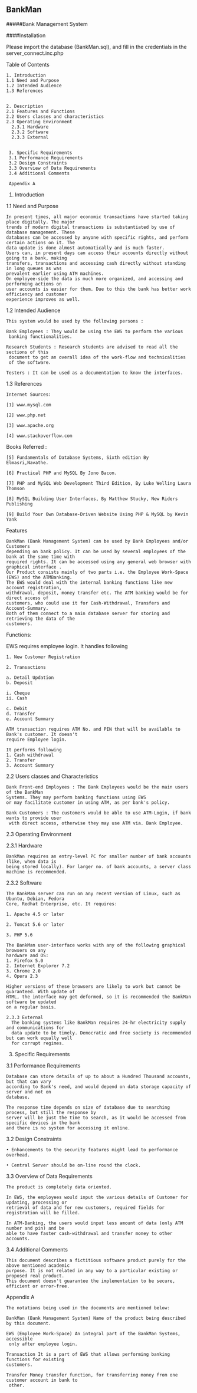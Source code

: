 ## BankMan
#####Bank Management System

####Installation

  Please import the database (BankMan.sql), and fill in the credentials in the server_connect.inc.php


Table of Contents

    1. Introduction      	
    1.1 Need and Purpose      	
    1.2 Intended Audience     	
    1.3 References                 

    
    2. Description     
    2.1 Features and Functions   	
    2.2 Users classes and characteristics   	
    2.3 Operating Environment       	
      2.3.1 Hardware   	
      2.3.2 Software 	
      2.3.3 External         	
   

     3. Specific Requirements  	
     3.1 Performance Requirements  	
     3.2 Design Constraints   	
     3.3 Overview of Data Requirements  
     3.4 Additional Comments     	

     Appendix A                          	




1. Introduction

1.1 Need and Purpose
  
    In present times, all major economic transactions have started taking place digitally. The major
    trends of modern digital transactions is substantiated by use of database management. These
    databases can be accessed by anyone with specific rights, and perform certain actions on it. The
    data update is done almost automatically and is much faster.
    Users can, in present days can access their accounts directly without going to a bank, making
    transfers, transactions and accessing cash directly without standing in long queues as was
    prevalent earlier using ATM machines.
    On employee-side the data is much more organized, and accessing and performing actions on
    user accounts is easier for them. Due to this the bank has better work efficiency and customer
    experience improves as well.
    
1.2 Intended Audience

    This system would be used by the following persons :
    
    Bank Employees : They would be using the EWS to perform the various
     banking functionalities.
    
    Research Students : Research students are advised to read all the sections of this
     document to get an overall idea of the work-flow and technicalities
     of the software.
    
    Testers : It can be used as a documentation to know the interfaces.
    
1.3 References

    Internet Sources:
    
    [1] www.mysql.com
    
    [2] www.php.net
    
    [3] www.apache.org
    
    [4] www.stackoverflow.com
    

Books Referred :

    [5] Fundamentals of Database Systems, Sixth edition By Elmasri,Navathe.
  
    [6] Practical PHP and MySQL By Jono Bacon.
  
    [7] PHP and MySQL Web Development Third Edition, By Luke Welling Laura Thomson
  
    [8] MySQL Building User Interfaces, By Matthew Stucky, New Riders Publishing
  
    [9] Build Your Own Database-Driven Website Using PHP & MySQL by Kevin Yank


Features

    BankMan (Bank Management System) can be used by Bank Employees and/or Customers
    depending on bank policy. It can be used by several employees of the bank at the same time with
    required rights. It can be accessed using any general web browser with graphical interface .
    Our Product consists mainly of two parts i.e. the Employee Work-Space (EWS) and the ATMBanking.
    The EWS would deal with the internal banking functions like new account registration,
    withdrawal, deposit, money transfer etc. The ATM banking would be for direct access of
    customers, who could use it for Cash-Withdrawal, Transfers and Account-Summary.
    Both of them connect to a main database server for storing and retrieving the data of the
    customers.

Functions:

  EWS requires employee login. It handles following
   
    1. New Customer Registration
   
    2. Transactions
   
    a. Detail Updation
    b. Deposit
   
    i. Cheque
    ii. Cash
   
    c. Debit
    d. Transfer
    e. Account Summary

    ATM transaction requires ATM No. and PIN that will be available to Bank's customer. It doesn't
    require Employee login.

    It performs following
    1. Cash withdrawal
    2. Transfer
    3. Account Summary
    
  2.2 Users classes and Characteristics
    
    Bank Front-end Employees : The Bank Employees would be the main users of the BankMan
    Systems. They may perform banking functions using EWS
    or may facilitate customer in using ATM, as per bank's policy.
   
    Bank Customers : The customers would be able to use ATM-Login, if bank wants to provide user
     with direct access, otherwise they may use ATM via. Bank Employee.

2.3 Operating Environment

  2.3.1 Hardware
    
    BankMan requires an entry-level PC for smaller number of bank accounts (like, when data is
    being stored locally). For larger no. of bank accounts, a server class machine is recommended.

  2.3.2 Software

    The BankMan server can run on any recent version of Linux, such as Ubuntu, Debian, Fedora
    Core, Redhat Enterprise, etc. It requires:
    
    1. Apache 4.5 or later
    
    2. Tomcat 5.6 or later
    
    3. PHP 5.6

    The BankMan user-interface works with any of the following graphical browsers on any
    hardware and OS:
    1. Firefox 5.0
    2. Internet Explorer 7.2
    3. Chrome 2.0
    4. Opera 2.3

    Higher versions of these browsers are likely to work but cannot be guaranteed. With update of
    HTML, the interface may get deformed, so it is recommended the BankMan software be updated
    on a regular basis.

    2.3.3 External
      The banking systems like BankMan requires 24-hr electricity supply and communications for
      data update to be timely. Democratic and free society is recommended but can work equally well
      for corrupt regimes.

3. Specific Requirements

3.1 Performance Requirements
  
    Database can store details of up to about a Hundred Thousand accounts, but that can vary
    according to Bank's need, and would depend on data storage capacity of server and not on
    database.
    
    The response time depends on size of database due to searching process, but still the response by
    server will be just the time to search, as it would be accessed from specific devices in the bank
    and there is no system for accessing it online.

  3.2 Design Constraints

    • Enhancements to the security features might lead to performance overhead.
    
    • Central Server should be on-line round the clock.

   3.3 Overview of Data Requirements
  
    The product is completely data oriented.
    
    In EWS, the employees would input the various details of Customer for updating, processing or
    retrieval of data and for new customers, required fields for registration will be filled.
    
    In ATM-Banking, the users would input less amount of data (only ATM number and pin) and be
    able to have faster cash-withdrawal and transfer money to other accounts.

  3.4 Additional Comments
  
  
    This document describes a fictitious software product purely for the above mentioned academic
    purpose. It is not related in any way to a particular existing or proposed real product.
    This document doesn't guarantee the implementation to be secure, efficient or error-free.


  Appendix A
    
    The notations being used in the documents are mentioned below:
    
    BankMan (Bank Management System) Name of the product being described by this document.
    
    EWS (Employee Work-Space) An integral part of the BankMan Systems, accessible
     only after employee login.
    
    Transaction It is a part of EWS that allows performing banking functions for existing
    customers.
    
    Transfer Money transfer function, for transferring money from one customer account in bank to
     other.
